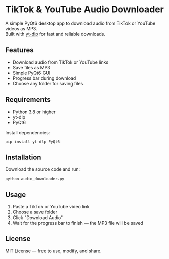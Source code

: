 # TikTok & YouTube Audio Downloader

A simple PyQt6 desktop app to download audio from TikTok or YouTube videos as MP3.  
Built with [yt-dlp](https://github.com/yt-dlp/yt-dlp) for fast and reliable downloads.

## Features
- Download audio from TikTok or YouTube links
- Save files as MP3
- Simple PyQt6 GUI
- Progress bar during download
- Choose any folder for saving files

## Requirements
- Python 3.8 or higher
- yt-dlp
- PyQt6

Install dependencies:
```bash
pip install yt-dlp PyQt6
```

## Installation
Download the source code and run:
```bash
python audio_downloader.py
```

## Usage
1. Paste a TikTok or YouTube video link  
2. Choose a save folder  
3. Click "Download Audio"  
4. Wait for the progress bar to finish — the MP3 file will be saved

## License
MIT License — free to use, modify, and share.
